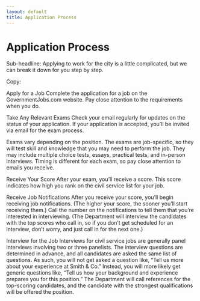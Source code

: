 ```yaml
---
layout: default
title: Application Process
---
```




# Application Process

Sub-headline: Applying to work for the city is a little complicated, but we can break it down for you step by step.

Copy:

Apply for a Job 
Complete the application for a job on the GovernmentJobs.com website. Pay close attention to the requirements when you do. 

Take Any Relevant Exams
Check your email regularly for updates on the status of your application. If your application is accepted, you’ll be invited via email for the exam process. 

Exams vary depending on the position. The exams are job-specific, so they will test skill and knowledge that you may need to perform the job. They may include multiple choice tests, essays, practical tests, and in-person interviews. Timing is different for each exam, so pay close attention to emails you receive. 

Receive Your Score
After your exam, you’ll receive a score. This score indicates how high you rank on the civil service list for your job. 

Receive Job Notifications
After you receive your score, you’ll begin receiving job notifications. (The higher your score, the sooner you’ll start receiving them.) Call the number on the notifications to tell them that you’re interested in interviewing. (The Department will interview the candidates with the top scores who call in, so if you don’t get scheduled for an interview, don’t worry, and just call in for the next one.)

Interview for the Job
Interviews for civil service jobs are generally panel interviews involving two or three panelists. The interview questions are determined in advance, and all candidates are asked the same list of questions. As such, you will not get asked a question like, “Tell us more about your experience at Smith & Co.” Instead, you will more likely get generic questions like, “Tell us how your background and experience prepares you for this position.” The Department will call references for the top-scoring candidates, and the candidate with the strongest qualifications will be offered the position. 